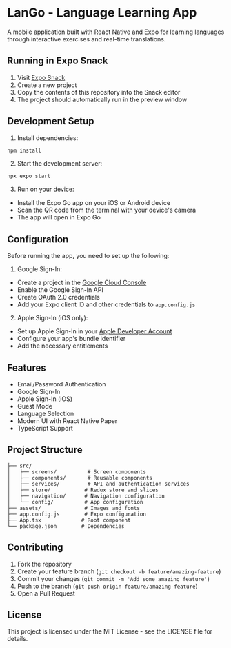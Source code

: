 # LanGo - Language Learning App

A mobile application built with React Native and Expo for learning languages through interactive exercises and real-time translations.

## Running in Expo Snack

1. Visit [Expo Snack](https://snack.expo.dev/)
2. Create a new project
3. Copy the contents of this repository into the Snack editor
4. The project should automatically run in the preview window

## Development Setup

1. Install dependencies:
```bash
npm install
```

2. Start the development server:
```bash
npx expo start
```

3. Run on your device:
- Install the Expo Go app on your iOS or Android device
- Scan the QR code from the terminal with your device's camera
- The app will open in Expo Go

## Configuration

Before running the app, you need to set up the following:

1. Google Sign-In:
- Create a project in the [Google Cloud Console](https://console.cloud.google.com/)
- Enable the Google Sign-In API
- Create OAuth 2.0 credentials
- Add your Expo client ID and other credentials to `app.config.js`

2. Apple Sign-In (iOS only):
- Set up Apple Sign-In in your [Apple Developer Account](https://developer.apple.com/)
- Configure your app's bundle identifier
- Add the necessary entitlements

## Features

- Email/Password Authentication
- Google Sign-In
- Apple Sign-In (iOS)
- Guest Mode
- Language Selection
- Modern UI with React Native Paper
- TypeScript Support

## Project Structure

```
├── src/
│   ├── screens/          # Screen components
│   ├── components/       # Reusable components
│   ├── services/         # API and authentication services
│   ├── store/           # Redux store and slices
│   ├── navigation/      # Navigation configuration
│   └── config/          # App configuration
├── assets/              # Images and fonts
├── app.config.js        # Expo configuration
├── App.tsx             # Root component
└── package.json        # Dependencies
```

## Contributing

1. Fork the repository
2. Create your feature branch (`git checkout -b feature/amazing-feature`)
3. Commit your changes (`git commit -m 'Add some amazing feature'`)
4. Push to the branch (`git push origin feature/amazing-feature`)
5. Open a Pull Request

## License

This project is licensed under the MIT License - see the LICENSE file for details.
